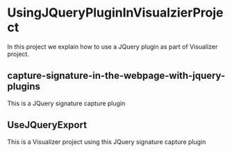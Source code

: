 # UsingJQueryPluginInVisualzierProject

In this project we explain how to use a JQuery plugin as part of Visualizer project.

## capture-signature-in-the-webpage-with-jquery-plugins

This is a JQuery signature capture plugin

## UseJQueryExport

This is a Visualizer project using this JQuery signature capture plugin
